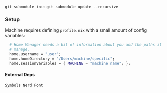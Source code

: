`git submodule init`
`git submodule update --recursive`


### Setup

Machine requires defining `profile.nix` with a small amount of config variables:

```nix
  # Home Manager needs a bit of information about you and the paths it should
  # manage.
  home.username = "user";
  home.homeDirectory = "/Users/machine/specific";
  home.sessionVariables = { MACHINE = "machine name"; };
```
#### External Deps
`Symbols Nerd Font`



